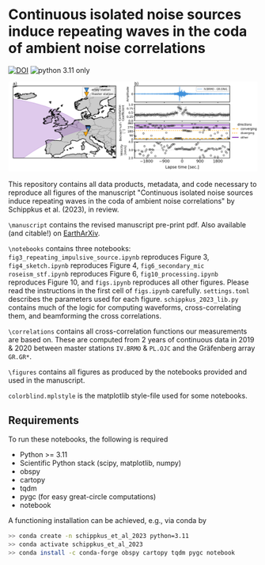 # Continuous isolated noise sources induce repeating waves in the coda of ambient noise correlations

[![DOI](https://zenodo.org/badge/601300942.svg)](https://zenodo.org/badge/latestdoi/601300942) ![python 3.11 only](https://img.shields.io/badge/python-3.11-blue)

![Beamforming results for master station IV.BRMO](./figures/Fig1_IV.BRMO.png)

This repository contains all data products, metadata, and code necessary to reproduce all figures of the manuscript "Continuous isolated noise sources induce repeating waves in the coda of ambient noise correlations" by Schippkus et al. (2023), in review.

`\manuscript` contains the revised manuscript pre-print pdf. Also available (and citable!) on [EarthArXiv](https://doi.org/10.31223/X52M20).

`\notebooks` contains three notebooks: `fig3_repeating_impulsive_source.ipynb` reproduces Figure 3, `fig4_sketch.ipynb` reproduces Figure 4, `fig6_secondary_mic roseism_stf.ipynb` reproduces Figure 6, `fig10_processing.ipynb` reproduces Figure 10, and `figs.ipynb` reproduces all other figures. Please read the instructions in the first cell of `figs.ipynb` carefully. `settings.toml` describes the parameters used for each figure. `schippkus_2023_lib.py` contains much of the logic for computing waveforms, cross-correlating them, and beamforming the cross correlations.

`\correlations` contains all cross-correlation functions our measurements are based on. These are computed from 2 years of continuous data in 2019 & 2020 between master stations `IV.BRMO` & `PL.OJC` and the Gräfenberg array `GR.GR*`.

`\figures` contains all figures as produced by the notebooks provided and used in the manuscript.

`colorblind.mplstyle` is the matplotlib style-file used for some notebooks.

## Requirements

To run these notebooks, the following is required

* Python >= 3.11
* Scientific Python stack (scipy, matplotlib, numpy)
* obspy
* cartopy
* tqdm
* pygc (for easy great-circle computations)
* notebook

A functioning installation can be achieved, e.g., via conda by

```bash
>> conda create -n schippkus_et_al_2023 python=3.11
>> conda activate schippkus_et_al_2023
>> conda install -c conda-forge obspy cartopy tqdm pygc notebook
```
